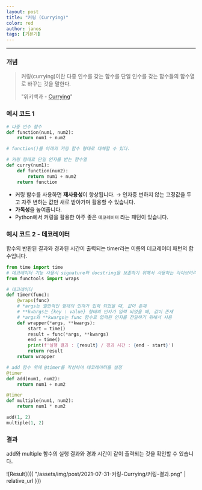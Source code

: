 ```yaml
---
layout: post
title: "커링 (Currying)"
color: red
author: janos
tags: [기본기]
---
```


---

### 개념

> 커링(currying)이란 다중 인수를 갖는 함수를 단일 인수를 갖는 함수들의 함수열로 바꾸는 것을 말한다.
> 
> "위키백과 - [Currying](https://ko.wikipedia.org/wiki/%EC%BB%A4%EB%A7%81)"

### 예시 코드 1

```python
# 다중 인수 함수
def function(num1, num2):
    return num1 + num2

# function()를 아래의 커링 함수 형태로 대체할 수 있다.

# 커링 형태로 단일 인자를 받는 함수열
def curry(num1):
    def function(num2):
        return num1 + num2
    return function
```

- 커링 함수를 사용하면 **재사용성**이 향상됩니다.
→ 인자중 변하지 않는 고정값을 두고 자주 변하는 값만 새로 받아가며 활용할 수 있습니다.
- **가독성**을 높여줍니다.
- Python에서 커링을 활용한 아주 좋은 `데코레이터` 라는 패턴이 있습니다.

### 예시 코드 2 - 데코레이터

함수의 반환된 결과와 경과된 시간이 출력되는 timer라는 이름의 데코레이터 패턴의 함수입니다.

```python
from time import time
# 데코레이터 기능 사용시 signature와 docstring을 보존하기 위해서 사용하는 라이브러리
from functools import wraps

# 데코레이터
def timer(func):
    @wraps(func)
    # *args는 일반적인 형태의 인자가 입력 되었을 때, 값이 존재
    # **kwargs는 {key : value} 형태의 인자가 입력 되었을 때, 값이 존재
    # *args와 **kwargs는 func 함수로 입력된 인자를 전달하기 위해서 사용
    def wrapper(*args, **kwargs):
        start = time()
        result = func(*args, **kwargs)
        end = time()
        print(f'실행 결과 : {result} / 경과 시간 : {end - start}')
        return result
    return wrapper

# add 함수 위에 @timer를 작성하여 데코레이터를 설정
@timer
def add(num1, num2):
    return num1 + num2

@timer
def multiple(num1, num2):
    return num1 * num2

add(1, 2)
multiple(1, 2)
```

### 결과

add와 multiple 함수의 실행 결과와 경과 시간이 같이 출력되는 것을 확인할 수 있습니다.

![Result]({{ "/assets/img/post/2021-07-31-커링-Currying/커링-결과.png" | relative_url }})
